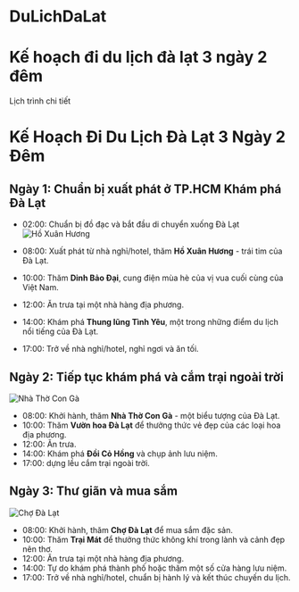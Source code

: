 # DuLichDaLat
# Kế hoạch đi du lịch đà lạt 3 ngày 2 đêm
Lịch trình chi tiết
# Kế Hoạch Đi Du Lịch Đà Lạt 3 Ngày 2 Đêm

## Ngày 1: Chuẩn bị xuất phát ở TP.HCM Khám phá Đà Lạt
- 02:00: Chuẩn bị đồ đạc và bắt đầu di chuyển xuống Đà Lạt 
![Hồ Xuân Hương](https://www.google.com/url?sa=i&url=https%3A%2F%2Fwww.traveloka.com%2Fvi-vn%2Fexplore%2Fdestination%2Fho-xuan-huong-da-lat-acc%2F209218&psig=AOvVaw1vDLPm1O6tKJJkYZ_fgB_e&ust=1697266671143000&source=images&cd=vfe&opi=89978449&ved=0CBEQjRxqFwoTCIC4rJq58oEDFQAAAAAdAAAAABAH)

- 08:00: Xuất phát từ nhà nghỉ/hotel, thăm **Hồ Xuân Hương** - trái tim của Đà Lạt.
- 10:00: Thăm **Dinh Bảo Đại**, cung điện mùa hè của vị vua cuối cùng của Việt Nam.
- 12:00: Ăn trưa tại một nhà hàng địa phương.
- 14:00: Khám phá **Thung lũng Tình Yêu**, một trong những điểm du lịch nổi tiếng của Đà Lạt.
- 17:00: Trở về nhà nghỉ/hotel, nghỉ ngơi và ăn tối.

## Ngày 2: Tiếp tục khám phá và cắm trại ngoài trời 

![Nhà Thờ Con Gà](https://www.google.com/url?sa=i&url=https%3A%2F%2Fwww.hoteldalatvalley.com%2Fnha-tho-con-ga%2F&psig=AOvVaw0yCMqOxO4w_naBjnITQKFi&ust=1697266719541000&source=images&cd=vfe&opi=89978449&ved=0CBEQjRxqFwoTCJiQwrK58oEDFQAAAAAdAAAAABAD)

- 08:00: Khởi hành, thăm **Nhà Thờ Con Gà** - một biểu tượng của Đà Lạt.
- 10:00: Thăm **Vườn hoa Đà Lạt** để thưởng thức vẻ đẹp của các loại hoa địa phương.
- 12:00: Ăn trưa.
- 14:00: Khám phá **Đồi Cỏ Hồng** và chụp ảnh lưu niệm.
- 17:00: dựng lều cắm trại ngoài trời.

## Ngày 3: Thư giãn và mua sắm

![Chợ Đà Lạt](https://www.google.com/url?sa=i&url=https%3A%2F%2Fvnexpress.net%2Fly-giai-ten-goi-am-phu-cua-cho-dem-da-lat-4203758.html&psig=AOvVaw20o_5CZCQTWXYb0BhSmqF4&ust=1697266811572000&source=images&cd=vfe&opi=89978449&ved=0CBEQjRxqFwoTCKiRqN-58oEDFQAAAAAdAAAAABAD)

- 08:00: Khởi hành, thăm **Chợ Đà Lạt** để mua sắm đặc sản.
- 10:00: Thăm **Trại Mát** để thưởng thức không khí trong lành và cảnh đẹp nên thơ.
- 12:00: Ăn trưa tại một nhà hàng địa phương.
- 14:00: Tự do khám phá thành phố hoặc thăm một số cửa hàng lưu niệm.
- 17:00: Trở về nhà nghỉ/hotel, chuẩn bị hành lý và kết thúc chuyến du lịch.



